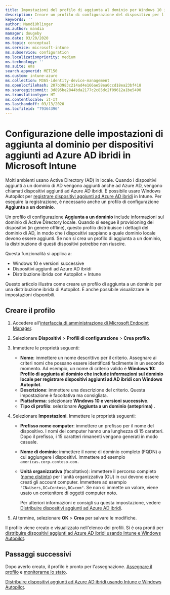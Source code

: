```yaml
---
title: Impostazioni del profilo di aggiunta al dominio per Windows 10 in Microsoft Intune - Azure | Microsoft Docs
description: Creare un profilo di configurazione del dispositivo per l'aggiunta a un dominio per i dispositivi aggiunti ad Azure AD ibridi. Usare questo profilo per distribuire informazioni sul dominio Active Directory locale ai dispositivi di cui viene effettuato il provisioning con Windows Autopilot e Microsoft Intune.
keywords: ''
author: MandiOhlinger
ms.author: mandia
manager: dougeby
ms.date: 03/20/2020
ms.topic: conceptual
ms.service: microsoft-intune
ms.subservice: configuration
ms.localizationpriority: medium
ms.technology: ''
ms.suite: ems
search.appverid: MET150
ms.custom: intune-azure
ms.collection: M365-identity-device-management
ms.openlocfilehash: 207b3983c214ad4e166ae58ea0ccd18ea23bf418
ms.sourcegitcommit: 3d895be2844bda2177c2c85dc2f09612a1be5490
ms.translationtype: HT
ms.contentlocale: it-IT
ms.lasthandoff: 03/13/2020
ms.locfileid: "79364396"
---
```

# <a name="configuration-domain-join-settings-for-hybrid-azure-ad-joined-devices-in-microsoft-intune"></a>Configurazione delle impostazioni di aggiunta al dominio per dispositivi aggiunti ad Azure AD ibridi in Microsoft Intune

Molti ambienti usano Active Directory (AD) in locale. Quando i dispositivi aggiunti a un dominio di AD vengono aggiunti anche ad Azure AD, vengono chiamati dispositivi aggiunti ad Azure AD ibridi. È possibile usare Windows Autopilot per [registrare dispositivi aggiunti ad Azure AD ibridi](../enrollment/windows-autopilot-hybrid.md) in Intune. Per eseguire la registrazione, è necessario anche un profilo di configurazione **Aggiunta a un dominio**.

Un profilo di configurazione **Aggiunta a un dominio** include informazioni sul dominio di Active Directory locale. Quando si esegue il provisioning dei dispositivi (in genere offline), questo profilo distribuisce i dettagli del dominio di AD, in modo che i dispositivi sappiano a quale dominio locale devono essere aggiunti. Se non si crea un profilo di aggiunta a un dominio, la distribuzione di questi dispositivi potrebbe non riuscire.

Questa funzionalità si applica a:

- Windows 10 e versioni successive
- Dispositivi aggiunti ad Azure AD ibridi
- Distribuzione ibrida con Autopilot + Intune

Questo articolo illustra come creare un profilo di aggiunta a un dominio per una distribuzione ibrida di Autopilot. È anche possibile visualizzare le impostazioni disponibili.

## <a name="create-the-profile"></a>Creare il profilo

1. Accedere all'[interfaccia di amministrazione di Microsoft Endpoint Manager](https://go.microsoft.com/fwlink/?linkid=2109431).
2. Selezionare **Dispositivi** > **Profili di configurazione** > **Crea profilo**.
3. Immettere le proprietà seguenti:

    - **Nome**: immettere un nome descrittivo per il criterio. Assegnare ai criteri nomi che possano essere identificati facilmente in un secondo momento. Ad esempio, un nome di criterio valido è **Windows 10: Profilo di aggiunta al dominio che include informazioni sul dominio locale per registrare dispositivi aggiunti ad AD ibridi con Windows Autopilot**.
    - **Descrizione**: immettere una descrizione del criterio. Questa impostazione è facoltativa ma consigliata.
    - **Piattaforma**: selezionare **Windows 10 e versioni successive**.
    - **Tipo di profilo**: selezionare **Aggiunta a un dominio (anteprima)** .

4. Selezionare **Impostazioni**. Immettere le proprietà seguenti:

    - **Prefisso nome computer**: immettere un prefisso per il nome del dispositivo. I nomi dei computer hanno una lunghezza di 15 caratteri. Dopo il prefisso, i 15 caratteri rimanenti vengono generati in modo casuale.
    - **Nome di dominio**: immettere il nome di dominio completo (FQDN) a cui aggiungere i dispositivi. Immettere ad esempio `americas.corp.contoso.com.`
    - **Unità organizzativa** (facoltativo): immettere il percorso completo ([nome distinto](https://docs.microsoft.com/windows/win32/ad/object-names-and-identities#distinguished-name)) per l'unità organizzativa (OU) in cui devono essere creati gli account computer. Immettere ad esempio `"CN=Users,DC=Contoso,DC=com"`. Se non si immette un valore, viene usato un contenitore di oggetti computer noto.

      Per ulteriori informazioni e consigli su questa impostazione, vedere [Distribuire dispositivi aggiunti ad Azure AD ibridi](../enrollment/windows-autopilot-hybrid.md).

5. Al termine, selezionare **OK** > **Crea** per salvare le modifiche.

Il profilo viene creato e visualizzato nell'elenco dei profili. Si è ora pronti per [distribuire dispositivi aggiunti ad Azure AD ibridi usando Intune e Windows Autopilot](../enrollment/windows-autopilot-hybrid.md).

## <a name="next-steps"></a>Passaggi successivi

Dopo averlo creato, il profilo è pronto per l'assegnazione. [Assegnare il profilo](device-profile-assign.md) e [monitorarne lo stato](device-profile-monitor.md).

[Distribuire dispositivi aggiunti ad Azure AD ibridi usando Intune e Windows Autopilot](../enrollment/windows-autopilot-hybrid.md).
